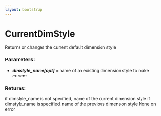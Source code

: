```yaml
---
layout: bootstrap
---
```


# CurrentDimStyle


Returns or changes the current default dimension style
        

### Parameters:

- ***dimstyle_name[opt]*** = name of an existing dimension style to make current
        

### Returns:


if dimstyle_name is not specified, name of the current dimension style
if dimstyle_name is specified, name of the previous dimension style
None on error
        
